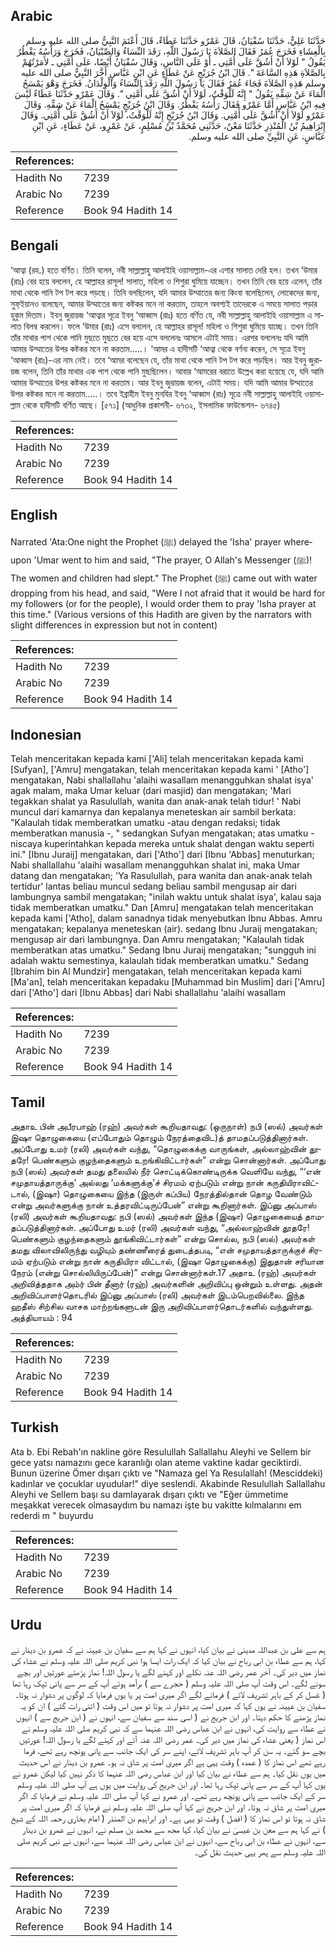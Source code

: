 ## Arabic


<div dir="rtl" lang="ar" style={{fontSize:'larger',backgroundColor:'#f8f9fa',padding:20}}>
حَدَّثَنَا عَلِيٌّ، حَدَّثَنَا سُفْيَانُ، قَالَ عَمْرٌو حَدَّثَنَا عَطَاءٌ، قَالَ أَعْتَمَ النَّبِيُّ صلى الله عليه وسلم بِالْعِشَاءِ فَخَرَجَ عُمَرُ فَقَالَ الصَّلاَةَ يَا رَسُولَ اللَّهِ، رَقَدَ النِّسَاءُ وَالصِّبْيَانُ، فَخَرَجَ وَرَأْسُهُ يَقْطُرُ يَقُولُ ‏"‏ لَوْلاَ أَنْ أَشُقَّ عَلَى أُمَّتِي ـ أَوْ عَلَى النَّاسِ، وَقَالَ سُفْيَانُ أَيْضًا، عَلَى أُمَّتِي ـ لأَمَرْتُهُمْ بِالصَّلاَةِ هَذِهِ السَّاعَةَ ‏"‏‏.‏ قَالَ ابْنُ جُرَيْجٍ عَنْ عَطَاءٍ عَنِ ابْنِ عَبَّاسٍ أَخَّرَ النَّبِيُّ صلى الله عليه وسلم هَذِهِ الصَّلاَةَ فَجَاءَ عُمَرُ فَقَالَ يَا رَسُولَ اللَّهِ رَقَدَ النِّسَاءُ وَالْوِلْدَانُ‏.‏ فَخَرَجَ وَهْوَ يَمْسَحُ الْمَاءَ عَنْ شِقِّهِ يَقُولُ ‏"‏ إِنَّهُ لَلْوَقْتُ، لَوْلاَ أَنْ أَشُقَّ عَلَى أُمَّتِي ‏"‏‏.‏ وَقَالَ عَمْرٌو حَدَّثَنَا عَطَاءٌ لَيْسَ فِيهِ ابْنُ عَبَّاسٍ أَمَّا عَمْرٌو فَقَالَ رَأْسُهُ يَقْطُرُ‏.‏ وَقَالَ ابْنُ جُرَيْجٍ يَمْسَحُ الْمَاءَ عَنْ شِقِّهِ‏.‏ وَقَالَ عَمْرٌو لَوْلاَ أَنْ أَشُقَّ عَلَى أُمَّتِي‏.‏ وَقَالَ ابْنُ جُرَيْجٍ إِنَّهُ لَلْوَقْتُ، لَوْلاَ أَنْ أَشُقَّ عَلَى أُمَّتِي‏.‏ وَقَالَ إِبْرَاهِيمُ بْنُ الْمُنْذِرِ حَدَّثَنَا مَعْنٌ، حَدَّثَنِي مُحَمَّدُ بْنُ مُسْلِمٍ، عَنْ عَمْرٍو، عَنْ عَطَاءٍ، عَنِ ابْنِ عَبَّاسٍ، عَنِ النَّبِيِّ صلى الله عليه وسلم‏.‏
</div>
<div style={{backgroundColor:'#f8f9fa',padding:20, marginBottom: 10}}><table> <thead> <tr> <th>References:</th> <th></th> </tr> </thead> <tbody><tr><td>Hadith No</td><td>7239</td></tr><tr><td>Arabic No</td><td>7239</td></tr><tr><td>Reference</td><td>Book 94 Hadith 14</td></tr></tbody></table></div>

## Bengali


<div dir="ltr" lang="bn" style={{fontSize:'larger',backgroundColor:'#f8f9fa',padding:20}}>
‘আত্বা (রহ.) হতে বর্ণিত। তিনি বলেন, নবী সাল্লাল্লাহু আলাইহি ওয়াসাল্লাম-এর এশার সালাত দেরি হল। তখন ‘উমার (রাঃ) বের হয়ে বললেন, হে আল্লাহর রাসূল! সালাত, মহিলা ও শিশুরা ঘুমিয়ে যাচ্ছেন। তখন তিনি বের হয়ে এলেন, তাঁর মাথা থেকে পানি টপ টপ করে পড়ছে। তিনি বলছিলেন, যদি আমার উম্মাতের জন্য কিংবা বলেছিলেন, লোকেদের জন্য, সুফ্ইয়ানও বলেছেন, আমার উম্মাতের জন্য কষ্টকর মনে না করতাম, তাহলে অবশ্যই তাদেরকে এ সময়ে সালাত পড়ার হুকুম দিতাম। ইবনু জুরায়জ ‘আত্বার সূত্রে ইবনু ‘আব্বাস (রাঃ) হতে বর্ণিত যে, নবী সাল্লাল্লাহু আলাইহি ওয়াসাল্লাম এ সালাত বিলম্ব করলেন। ফলে ‘উমার (রাঃ) এসে বললেন, হে আল্লাহর রাসূল! মহিলা ও শিশুরা ঘুমিয়ে যাচ্ছে। তখন তিনি তাঁর মাথার পাশ থেকে পানি মুছতে মুছতে বের হয়ে এসে বললেনঃ আসলে এটাই সময়। এরপর বললেনঃ যদি আমি আমার উম্মাতের উপর কষ্টকর মনে না করতাম.....। ‘আমর এ হাদীসটি ‘আত্বা থেকে বর্ণনা করেন, সে সূত্রে ইবনু ‘আব্বাস (রাঃ)-এর নাম নেই। তবে ‘আমর বলেছেন যে, তাঁর মাথা থেকে পানি টপ টপ করে পড়ছিল। আর ইবনু জুরায়জ বলেন, তিনি তাঁর মাথার এক পাশ থেকে পানি মুছছিলেন। আবার ‘আমরের বরাতে উল্লেখ করা হয়েছে যে, যদি আমি আমার উম্মাতের উপর কষ্টকর মনে না করতাম। আর ইবনু জুরায়জ বলেন, এটাই সময়। যদি আমি আমার উম্মাতের উপর কষ্টকর মনে না করতাম.....। তবে ইব্রাহীম ইবনু মুনযির ইবনু ‘আব্বাস (রাঃ) সূত্রে নবী সাল্লাল্লাহু আলাইহি ওয়াসাল্লাম থেকে হাদীসটি বর্ণিত আছে। [৫৭১] (আধুনিক প্রকাশনী- ৬৭৩২, ইসলামিক ফাউন্ডেশন- ৬৭৪৫)
</div>
<div style={{backgroundColor:'#f8f9fa',padding:20, marginBottom: 10}}><table> <thead> <tr> <th>References:</th> <th></th> </tr> </thead> <tbody><tr><td>Hadith No</td><td>7239</td></tr><tr><td>Arabic No</td><td>7239</td></tr><tr><td>Reference</td><td>Book 94 Hadith 14</td></tr></tbody></table></div>

## English


<div dir="ltr" lang="en" style={{fontSize:'larger',backgroundColor:'#f8f9fa',padding:20}}>
Narrated 'Ata:One night the Prophet (ﷺ) delayed the 'Isha' prayer whereupon 'Umar went to him and said, "The prayer, O Allah's Messenger (ﷺ)! The women and children had slept." The Prophet (ﷺ) came out with water dropping from his head, and said, "Were I not afraid that it would be hard for my followers (or for the people), I would order them to pray 'Isha prayer at this time." (Various versions of this Hadith are given by the narrators with slight differences in expression but not in content)
</div>
<div style={{backgroundColor:'#f8f9fa',padding:20, marginBottom: 10}}><table> <thead> <tr> <th>References:</th> <th></th> </tr> </thead> <tbody><tr><td>Hadith No</td><td>7239</td></tr><tr><td>Arabic No</td><td>7239</td></tr><tr><td>Reference</td><td>Book 94 Hadith 14</td></tr></tbody></table></div>

## Indonesian


<div dir="ltr" lang="id" style={{fontSize:'larger',backgroundColor:'#f8f9fa',padding:20}}>
Telah menceritakan kepada kami ['Ali] telah menceritakan kepada kami [Sufyan], ['Amru] mengatakan, telah menceritakan kepada kami ' [Atho'] mengatakan, Nabi shallallahu 'alaihi wasallam menangguhkan shalat isya' agak malam, maka Umar keluar (dari masjid) dan mengatakan; 'Mari tegakkan shalat ya Rasulullah, wanita dan anak-anak telah tidur! ' Nabi muncul dari kamarnya dan kepalanya meneteskan air sambil berkata: "Kalaulah tidak memberatkan umatku -atau dengan redaksi; tidak memberatkan manusia -, " sedangkan Sufyan mengatakan; atas umatku - niscaya kuperintahkan kepada mereka untuk shalat dengan waktu seperti ini." [Ibnu Juraij] mengatakan, dari ['Atho'] dari [Ibnu 'Abbas] menuturkan; Nabi shallallahu 'alaihi wasallam menangguhkan shalat ini, maka Umar datang dan mengatakan; 'Ya Rasulullah, para wanita dan anak-anak telah tertidur' lantas beliau muncul sedang beliau sambil mengusap air dari lambungnya sambil mengatakan; "inilah waktu untuk shalat isya', kalau saja tidak memberatkan umatku." Dan [Amru] mengatakan telah menceritakan kepada kami ['Atho], dalam sanadnya tidak menyebutkan Ibnu Abbas. Amru mengatakan; kepalanya meneteskan (air). sedang Ibnu Juraij mengatakan; mengusap air dari lambungnya. Dan Amru mengatakan; "Kalaulah tidak memberatkan atas umatku." Sedang Ibnu Juraij mengatakan; "sungguh ini adalah waktu semestinya, kalaulah tidak memberatkan umatku." Sedang [Ibrahim bin Al Mundzir] mengatakan, telah menceritakan kepada kami [Ma'an], telah menceritakan kepadaku [Muhammad bin Muslim] dari ['Amru] dari ['Atho'] dari [Ibnu Abbas] dari Nabi shallallahu 'alaihi wasallam
</div>
<div style={{backgroundColor:'#f8f9fa',padding:20, marginBottom: 10}}><table> <thead> <tr> <th>References:</th> <th></th> </tr> </thead> <tbody><tr><td>Hadith No</td><td>7239</td></tr><tr><td>Arabic No</td><td>7239</td></tr><tr><td>Reference</td><td>Book 94 Hadith 14</td></tr></tbody></table></div>

## Tamil


<div dir="ltr" lang="ta" style={{fontSize:'larger',backgroundColor:'#f8f9fa',padding:20}}>
அதாஉ பின் அபீரபாஹ் (ரஹ்) அவர்கள் கூறியதாவது: (ஒருநாள்) நபி (ஸல்) அவர்கள் இஷா தொழுகையை (எப்போதும் தொழும் நேரத்தைவிட)த் தாமதப்படுத்தினார்கள். அப்போது உமர் (ரலி) அவர்கள் வந்து, “தொழுகைக்கு வாருங்கள், அல்லாஹ்வின் தூதரே! பெண்களும் குழந்தைகளும் உறங்கிவிட்டார்கள்” என்று சொன்னார்கள். அப்போது நபி (ஸல்) அவர்கள் தமது தலையில் நீர் சொட்டிக்கொண்டிருக்க வெளியே வந்து, “‘என் சமுதாயத்தாருக்கு’ அல்லது ‘மக்களுக்கு’ச் சிரமம் ஏற்படும் என்று நான் கருதியிராவிட்டால், (இஷா) தொழுகையை இந்த (இருள் கப்பிய) நேரத்தில்தான் தொழ வேண்டும் என்று அவர்களுக்கு நான் உத்தரவிட்டிருப்பேன்” என்று கூறினார்கள். இப்னு அப்பாஸ் (ரலி) அவர்கள் கூறியதாவது: நபி (ஸல்) அவர்கள் இந்த (இஷா) தொழுகையைத் தாமதப்படுத்தினார்கள். அப்போது உமர் (ரலி) அவர்கள் வந்து, “அல்லாஹ்வின் தூதரே! பெண்களும் குழந்தைகளும் தூங்கிவிட்டார்கள்” என்று சொல்ல, நபி (ஸல்) அவர்கள் தமது விலாவிலிருந்து வழியும் தண்ணீரைத் துடைத்தபடி, “என் சமுதாயத்தாருக்குச் சிரமம் ஏற்படும் என்று நான் கருதியிரா விட்டால், (இஷா தொழுகைக்கு) இதுதான் சரியான நேரம் (என்று சொல்லியிருப்பேன்)” என்று சொன்னார்கள்.17 அதாஉ (ரஹ்) அவர்கள் அறிவித்ததாக அம்ர் பின் தீனார் (ரஹ்) அவர்களின் அறிவிப்பு ஒன்றும் உள்ளது. அதன் அறிவிப்பாளர்தொடரில் இப்னு அப்பாஸ் (ரலி) அவர்கள் இடம்பெறவில்லை. இந்த ஹதீஸ் சிற்சில வாசக மாற்றங்களுடன் இரு அறிவிப்பாளர்தொடர்களில் வந்துள்ளது. அத்தியாயம் : 94
</div>
<div style={{backgroundColor:'#f8f9fa',padding:20, marginBottom: 10}}><table> <thead> <tr> <th>References:</th> <th></th> </tr> </thead> <tbody><tr><td>Hadith No</td><td>7239</td></tr><tr><td>Arabic No</td><td>7239</td></tr><tr><td>Reference</td><td>Book 94 Hadith 14</td></tr></tbody></table></div>

## Turkish


<div dir="ltr" lang="tr" style={{fontSize:'larger',backgroundColor:'#f8f9fa',padding:20}}>
Ata b. Ebi Rebah'ın nakline göre Resulullah Sallallahu Aleyhi ve Sellem bir gece yatsı namazını gece karanlığı olan ateme vaktine kadar geciktirdi. Bunun üzerine Ömer dışarı çıktı ve "Namaza gel Ya Resulallah! (Mesciddeki) kadınlar ve çocuklar uyudular!" diye seslendi. Akabinde Resulullah Sallallahu Aleyhi ve Sellem başı su damlayarak dışarı çıktı ve "Eğer ümmetime meşakkat verecek olmasaydım bu namazı işte bu vakitte kılmalarını em rederdi m " buyurdu
</div>
<div style={{backgroundColor:'#f8f9fa',padding:20, marginBottom: 10}}><table> <thead> <tr> <th>References:</th> <th></th> </tr> </thead> <tbody><tr><td>Hadith No</td><td>7239</td></tr><tr><td>Arabic No</td><td>7239</td></tr><tr><td>Reference</td><td>Book 94 Hadith 14</td></tr></tbody></table></div>

## Urdu


<div dir="rtl" lang="ur" style={{fontSize:'larger',backgroundColor:'#f8f9fa',padding:20}}>
ہم سے علی بن عبداللہ مدینی نے بیان کیا، انہوں نے کہا ہم سے سفیان بن عیینہ نے کہ عمرو بن دینار نے کہا، ہم سے عطاء بن ابی رباح نے بیان کیا کہ ایک رات ایسا ہوا نبی کریم صلی اللہ علیہ وسلم نے عشاء کی نماز میں دیر کی۔ آخر عمر رضی اللہ عنہ نکلے اور کہنے لگے یا رسول اللہ! نماز پڑھئے عورتیں اور بچے سونے لگے۔ اس وقت آپ صلی اللہ علیہ وسلم ( حجرے سے ) برآمد ہوئے آپ کے سر سے پانی ٹپک رہا تھا ( غسل کر کے باہر تشریف لائے ) فرمانے لگے اگر میری امت پر یا یوں فرمایا کہ لوگوں پر دشوار نہ ہوتا۔ سفیان بن عیینہ نے یوں کہا کہ میری امت پر دشوار نہ ہوتا تو میں اس وقت ( اتنی رات گئے ) ان کو یہ نماز پڑھنے کا حکم دیتا۔ اور ابن جریج نے ( اسی سند سے سفیان سے، انہوں نے ( ابن جریج سے ) انہوں نے عطاء سے روایت کی، انہوں نے ابن عباس رضی اللہ عنہما سے کہ نبی کریم صلی اللہ علیہ وسلم نے اس نماز ( یعنی عشاء کی نماز میں دیر کی۔ عمر رضی اللہ عنہ آئے اور کہنے لگے یا رسول اللہ! عورتیں بچے سو گئے۔ یہ سن کر آپ باہر تشریف لائے، اپنے سر کی ایک جانب سے پانی پونچھ رہے تھے، فرما رہے تھے اس نماز کا ( عمدہ ) وقت یہی ہے اگر میری امت پر شاق نہ ہو۔ عمرو بن دینار نے اس حدیث میں یوں نقل کیا۔ ہم سے عطاء نے بیان کیا اور ابن عباس رضی اللہ عنہما کا ذکر نہیں کیا لیکن عمرو نے یوں کہا آپ کے سر سے پانی ٹپک رہا تھا۔ اور ابن جریج کی روایت میں یوں ہے آپ صلی اللہ علیہ وسلم سر کے ایک جانب سے پانی پونچھ رہے تھے۔ اور عمرو نے کہا آپ صلی اللہ علیہ وسلم نے فرمایا کہ اگر میری امت پر شاق نہ ہوتا۔ اور ابن جریج نے کہا آپ صلی اللہ علیہ وسلم نے فرمایا کہ اگر میری امت پر شاق نہ ہوتا تو اس نماز کا ( افضل ) وقت تو یہی ہے۔ اور ابراہیم بن المنذر ( امام بخاری رحمہ اللہ کے شیخ ) نے کہا ہم سے معن بن عیسیٰ نے بیان کیا، کہا مجھ سے محمد بن مسلم نے، انہوں نے عمرو بن دینار سے، انہوں نے عطاء بن ابی رباح سے، انہوں نے ابن عباس رضی اللہ عنہما سے، انہوں نے نبی کریم صلی اللہ علیہ وسلم سے پھر یہی حدیث نقل کی۔
</div>
<div style={{backgroundColor:'#f8f9fa',padding:20, marginBottom: 10}}><table> <thead> <tr> <th>References:</th> <th></th> </tr> </thead> <tbody><tr><td>Hadith No</td><td>7239</td></tr><tr><td>Arabic No</td><td>7239</td></tr><tr><td>Reference</td><td>Book 94 Hadith 14</td></tr></tbody></table></div>